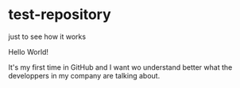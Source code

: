 # test-repository
just to see how it works

Hello World!

It's my first time in GitHub and I want wo understand better what the developpers in my company are talking about.
